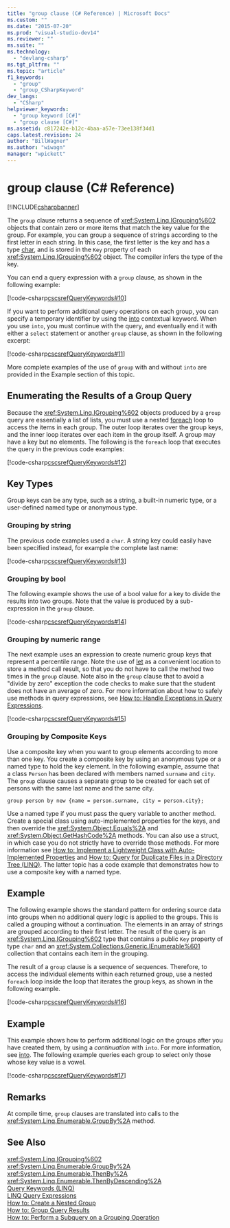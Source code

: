 ```yaml
---
title: "group clause (C# Reference) | Microsoft Docs"
ms.custom: ""
ms.date: "2015-07-20"
ms.prod: "visual-studio-dev14"
ms.reviewer: ""
ms.suite: ""
ms.technology: 
  - "devlang-csharp"
ms.tgt_pltfrm: ""
ms.topic: "article"
f1_keywords: 
  - "group"
  - "group_CSharpKeyword"
dev_langs: 
  - "CSharp"
helpviewer_keywords: 
  - "group keyword [C#]"
  - "group clause [C#]"
ms.assetid: c817242e-b12c-4baa-a57e-73ee138f34d1
caps.latest.revision: 24
author: "BillWagner"
ms.author: "wiwagn"
manager: "wpickett"
---
```

# group clause (C# Reference)
[!INCLUDE[csharpbanner](../../../includes/csharpbanner.md)]

The `group` clause returns a sequence of <xref:System.Linq.IGrouping%602> objects that contain zero or more items that match the key value for the group. For example, you can group a sequence of strings according to the first letter in each string. In this case, the first letter is the key and has a type [char](../../../csharp/language-reference/keywords/char.md), and is stored in the `Key` property of each <xref:System.Linq.IGrouping%602> object. The compiler infers the type of the key.  
  
 You can end a query expression with a `group` clause, as shown in the following example:  
  
 [!code-csharp[cscsrefQueryKeywords#10](../../../samples/snippets/csharp/VS_Snippets_VBCSharp/CsCsrefQueryKeywords/CS/Group.cs#10)]  
  
 If you want to perform additional query operations on each group, you can specify a temporary identifier by using the [into](../../../csharp/language-reference/keywords/into.md) contextual keyword. When you use `into`, you must continue with the query, and eventually end it with either a `select` statement or another `group` clause, as shown in the following excerpt:  
  
 [!code-csharp[cscsrefQueryKeywords#11](../../../samples/snippets/csharp/VS_Snippets_VBCSharp/CsCsrefQueryKeywords/CS/Group.cs#11)]  
  
 More complete examples of the use of `group` with and without `into` are provided in the Example section of this topic.  
  
## Enumerating the Results of a Group Query  
 Because the <xref:System.Linq.IGrouping%602> objects produced by a `group` query are essentially a list of lists, you must use a nested [foreach](../../../csharp/language-reference/keywords/foreach-in.md) loop to access the items in each group. The outer loop iterates over the group keys, and the inner loop iterates over each item in the group itself. A group may have a key but no elements. The following is the `foreach` loop that executes the query in the previous code examples:  
  
 [!code-csharp[cscsrefQueryKeywords#12](../../../samples/snippets/csharp/VS_Snippets_VBCSharp/CsCsrefQueryKeywords/CS/Group.cs#12)]  
  
## Key Types  
 Group keys can be any type, such as a string, a built-in numeric type, or a user-defined named type or anonymous type.  
  
### Grouping by string  
 The previous code examples used a `char`. A string key could easily have been specified instead, for example the complete last name:  
  
 [!code-csharp[cscsrefQueryKeywords#13](../../../samples/snippets/csharp/VS_Snippets_VBCSharp/CsCsrefQueryKeywords/CS/Group.cs#13)]  
  
### Grouping by bool  
 The following example shows the use of a bool value for a key to divide the results into two groups. Note that the value is produced by a sub-expression in the `group` clause.  
  
 [!code-csharp[cscsrefQueryKeywords#14](../../../samples/snippets/csharp/VS_Snippets_VBCSharp/CsCsrefQueryKeywords/CS/Group.cs#14)]  
  
### Grouping by numeric range  
 The next example uses an expression to create numeric group keys that represent a percentile range. Note the use of [let](../../../csharp/language-reference/keywords/let-clause.md) as a convenient location to store a method call result, so that you do not have to call the method two times in the `group` clause. Note also in the `group` clause that to avoid a "divide by zero" exception the code checks to make sure that the student does not have an average of zero. For more information about how to safely use methods in query expressions, see [How to: Handle Exceptions in Query Expressions](../../../csharp/programming-guide/linq-query-expressions/how-to-handle-exceptions-in-query-expressions.md).  
  
 [!code-csharp[cscsrefQueryKeywords#15](../../../samples/snippets/csharp/VS_Snippets_VBCSharp/CsCsrefQueryKeywords/CS/Group.cs#15)]  
  
### Grouping by Composite Keys  
 Use a composite key when you want to group elements according to more than one key. You create a composite key by using an anonymous type or a named type to hold the key element. In the following example, assume that a class `Person` has been declared with members named `surname` and `city`. The `group` clause causes a separate group to be created for each set of persons with the same last name and the same city.  
  
```  
group person by new {name = person.surname, city = person.city};  
```  
  
 Use a named type if you must pass the query variable to another method. Create a special class using auto-implemented properties for the keys, and then override the <xref:System.Object.Equals%2A> and <xref:System.Object.GetHashCode%2A> methods. You can also use a struct, in which case you do not strictly have to override those methods. For more information see [How to: Implement a Lightweight Class with Auto-Implemented Properties](../../../csharp/programming-guide/classes-and-structs/how-to-implement-a-lightweight-class-with-auto-implemented-properties.md) and [How to: Query for Duplicate Files in a Directory Tree (LINQ)](../Topic/How%20to:%20Query%20for%20Duplicate%20Files%20in%20a%20Directory%20Tree%20\(LINQ\).md). The latter topic has a code example that demonstrates how to use a composite key with a named type.  
  
## Example  
 The following example shows the standard pattern for ordering source data into groups when no additional query logic is applied to the groups. This is called a grouping without a continuation. The elements in an array of strings are grouped according to their first letter. The result of the query is an <xref:System.Linq.IGrouping%602> type that contains a public `Key` property of type `char` and an <xref:System.Collections.Generic.IEnumerable%601> collection that contains each item in the grouping.  
  
 The result of a `group` clause is a sequence of sequences. Therefore, to access the individual elements within each returned group, use a nested `foreach` loop inside the loop that iterates the group keys, as shown in the following example.  
  
 [!code-csharp[cscsrefQueryKeywords#16](../../../samples/snippets/csharp/VS_Snippets_VBCSharp/CsCsrefQueryKeywords/CS/Group.cs#16)]  
  
## Example  
 This example shows how to perform additional logic on the groups after you have created them, by using a *continuation* with `into`. For more information, see [into](../../../csharp/language-reference/keywords/into.md). The following example queries each group to select only those whose key value is a vowel.  
  
 [!code-csharp[cscsrefQueryKeywords#17](../../../samples/snippets/csharp/VS_Snippets_VBCSharp/CsCsrefQueryKeywords/CS/Group.cs#17)]  
  
## Remarks  
 At compile time, `group` clauses are translated into calls to the <xref:System.Linq.Enumerable.GroupBy%2A> method.  
  
## See Also  
 <xref:System.Linq.IGrouping%602>   
 <xref:System.Linq.Enumerable.GroupBy%2A>   
 <xref:System.Linq.Enumerable.ThenBy%2A>   
 <xref:System.Linq.Enumerable.ThenByDescending%2A>   
 [Query Keywords (LINQ)](../../../csharp/language-reference/keywords/query-keywords.md)   
 [LINQ Query Expressions](../../../csharp/programming-guide/linq-query-expressions/index.md)   
 [How to: Create a Nested Group](../../../csharp/programming-guide/linq-query-expressions/how-to-create-a-nested-group.md)   
 [How to: Group Query Results](../../../csharp/programming-guide/linq-query-expressions/how-to-group-query-results.md)   
 [How to: Perform a Subquery on a Grouping Operation](../../../csharp/programming-guide/linq-query-expressions/how-to-perform-a-subquery-on-a-grouping-operation.md)